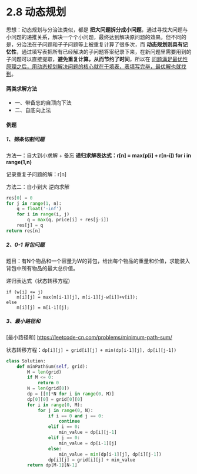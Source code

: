 # 2.8 动态规划

思想：动态规划与分治法类似，都是 **把大问题拆分成小问题**，通过寻找大问题与小问题的递推关系，解决一个个小问题，最终达到解决原问题的效果。但不同的是，分治法在子问题和子子问题等上被重复计算了很多次，而 **动态规划则具有记忆性**，通过填写表把所有已经解决的子问题答案纪录下来，在新问题里需要用到的子问题可以直接提取，**避免重复计算，从而节约了时间**，所以在 <u>问题满足最优性原理之后，用动态规划解决问题的核心就在于填表，表填写完毕，最优解也就找到</u>。

#### 两类求解方法

* 一、带备忘的自顶向下法
* 二、自底向上法

#### 例题
##### 1、钢条切割问题
方法一：自大到小求解 + 备忘
**递归求解表达式：r[n] = max(p[i] + r[n-i]) for i in range(1,n)**

记录重复子问题的解：r[n]

方法二：自小到大 逆向求解
```python
res[0] = 0
for j in range(1, n):
	q = float('-inf')
	for i in range(i, j)
		q = max(q, price[i] + res[j-i])
	res[j] = q
return res[n]
```
##### 2、0-1 背包问题
题目：有N个物品和一个容量为W的背包，给出每个物品的重量和价值，求能装入背包中所有物品的最大总价值。

递归表达式（状态转移方程）
```
if (w[i] <= j)
	m[i][j] = max(m[i-1][j], m[i-1][j-w[i]]+v[i]);
else
	m[i][j] = m[i-1][j];
```

##### 3、最小路径和
[最小路径和] https://leetcode-cn.com/problems/minimum-path-sum/

状态转移方程：`dp[i][j] = grid[i][j] + min(dp[i-1][j], dp[i][j-1])`

```python
class Solution:
    def minPathSum(self, grid):
        M = len(grid)
        if M <= 0:
            return 0
        N = len(grid[0])
        dp = [[0]*N for i in range(0, M)]
        dp[0][0] = grid[0][0]
        for i in range(0, M):
            for j in range(0, N):
                if i == 0 and j == 0:
                    continue
                elif i == 0:
                    min_value = dp[i][j-1]
                elif j == 0:
                    min_value = dp[i-1][j]
                else:
                    min_value = min(dp[i-1][j], dp[i][j-1])
                dp[i][j] = grid[i][j] + min_value
        return dp[M-1][N-1]
```

